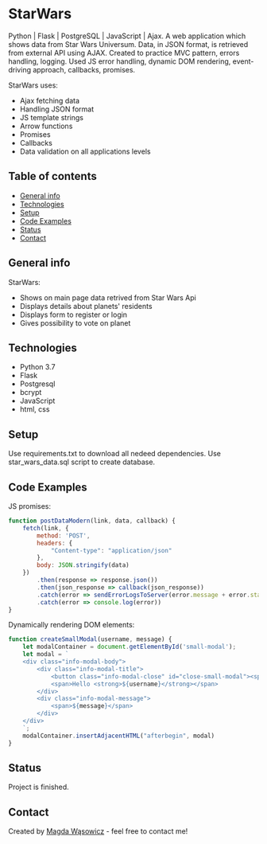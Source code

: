 # StarWars
Python | Flask | PostgreSQL | JavaScript | Ajax. A web application which shows data from Star Wars Universum. 
Data, in JSON format, is retrieved from external API using AJAX. 
Created to practice MVC pattern, errors handling, logging.
Used JS error handling, dynamic DOM rendering, event-driving approach, callbacks, promises.

StarWars uses:
* Ajax fetching data
* Handling JSON format
* JS template strings
* Arrow functions
* Promises
* Callbacks
* Data validation on all applications levels

## Table of contents
* [General info](#general-info)
* [Technologies](#technologies)
* [Setup](#setup)
* [Code Examples](#code-examples)
* [Status](#status)
* [Contact](#contact)

## General info
StarWars:
* Shows on main page data retrived from Star Wars Api
* Displays details about planets' residents
* Displays form to register or login
* Gives possibility to vote on planet

## Technologies
* Python 3.7
* Flask
* Postgresql
* bcrypt
* JavaScript
* html, css

## Setup
Use requirements.txt to download all nedeed dependencies.
Use star_wars_data.sql script to create database.

## Code Examples
JS promises:
```javascript
function postDataModern(link, data, callback) {
    fetch(link, {
        method: 'POST',
        headers: {
            "Content-type": "application/json"
        },
        body: JSON.stringify(data)
    })
        .then(response => response.json())
        .then(json_response => callback(json_response))
        .catch(error => sendErrorLogsToServer(error.message + error.stack))
        .catch(error => console.log(error))
}
```
Dynamically rendering DOM elements:
```javascript
function createSmallModal(username, message) {
    let modalContainer = document.getElementById('small-modal');
    let modal = `
    <div class="info-modal-body">
        <div class="info-modal-title">
            <button class="info-modal-close" id="close-small-modal"><span>&times;</span></button>
            <span>Hello <strong>${username}</strong></span>
        </div>        
        <div class="info-modal-message">
            <span>${message}</span>
        </div>
    </div>
    `;
    modalContainer.insertAdjacentHTML("afterbegin", modal)
}
```

## Status
Project is finished.

## Contact
Created by [Magda Wąsowicz](mailto:mw23127@gmail.com) - feel free to contact me!
